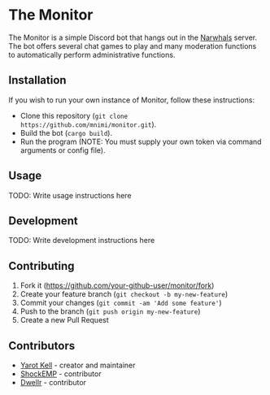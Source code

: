 # The Monitor

The Monitor is a simple Discord bot that hangs out in the [Narwhals](https://discord.gg/GyXtwnBWne) server.
The bot offers several chat games to play and many moderation functions to automatically perform
administrative functions.

## Installation

If you wish to run your own instance of Monitor, follow these instructions:
- Clone this repository (`git clone https://github.com/mnimi/monitor.git`).
- Build the bot (`cargo build`).
- Run the program (NOTE: You must supply your own token via command arguments or config file).

## Usage

TODO: Write usage instructions here

## Development

TODO: Write development instructions here

## Contributing

1. Fork it (<https://github.com/your-github-user/monitor/fork>)
2. Create your feature branch (`git checkout -b my-new-feature`)
3. Commit your changes (`git commit -am 'Add some feature'`)
4. Push to the branch (`git push origin my-new-feature`)
5. Create a new Pull Request

## Contributors

- [Yarot Kell](https://twitter.com/yarotk) - creator and maintainer
- [ShockEMP](https://twitter.com/_shockemp) - contributor
- [Dwellr](https://twitter.com/dwellr4) - contributor
